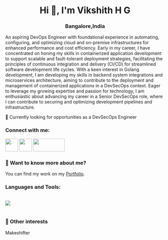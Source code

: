 
<h1 align="center">Hi 👋, I'm Vikshith H G</h1>
<h3 align="center">Bangalore,India</h3>
<p>An aspiring DevOps Engineer with foundational experience in automating, configuring, and optimizing cloud and on-premise infrastructures for enhanced performance and cost efficiency. Early in my career, I have concentrated on honing my skills in containerized application development to support scalable and fault-tolerant deployment strategies, facilitating the principles of continuous integration and delivery (CI/CD) for streamlined software development life cycles. With a keen interest in Golang development, I am developing my skills in backend system integrations and microservices architecture, aiming to contribute to the deployment and management of containerized applications in a DevSecOps context. Eager to leverage my growing expertise and passion for technology, I am enthusiastic about advancing my career in a Senior DevSecOps role, where I can contribute to securing and optimizing development pipelines and infrastructure.
</p>

<p align="left">🌱 Currently looking for opportunities as a DevSecOps Engineer</p>


<h3>Connect with me:</h3>

<a href="https://www.linkedin.com/in/vikshith"><img src="https://github.com/ashutosh1919/ashutosh1919/blob/master/logos/linkedin.png" width="40"/></a>
<a href="https://github.com/vikshith-hg-c"><img src="https://github.com/ashutosh1919/ashutosh1919/blob/master/logos/github-logo.png" width="40" /></a>
<a href="mailto:vikshith.ganesh@vikshith.com"><img src="https://img.shields.io/badge/Gmail-D14836?style=for-the-badge&logo=gmail&logoColor=white)" width="100" height="40" /></a>

<h3> 💬 Want to know more about me?</h3>
You can find my work on my <a href="https://vikshith.com/" target="blank">Portfolio</a>.

<h3 align="left">Languages and Tools:</h3>

<p align="center">

[comment]:<img src="https://img.shields.io/badge/HTML5-E34F26?style=for-the-badge&logo=html5&logoColor=white" alt="HTML5"/>
[comment]:<img src="https://img.shields.io/badge/CSS3-1572B6?style=for-the-badge&logo=css3&logoColor=white" alt="CSS3"/>
[comment]:<img src="https://img.shields.io/badge/JavaScript-323330?style=for-the-badge&logo=javascript&logoColor=F7DF1E" alt="JavaScript"/>
[comment]:<img src="https://img.shields.io/badge/React-20232A?style=for-the-badge&logo=react&logoColor=61DAFB" alt="React"/>
[comment]:<img src="https://img.shields.io/badge/Redux-593D88?style=for-the-badge&logo=redux&logoColor=white" alt="Redux"/>
</p>

<br />
 

<div><img src="https://github-readme-stats.vercel.app/api?username=vikshith-hg-c&theme=highcontrast&show_icons=true"/></div>
<br/>

### 👯 Other interests
<p>Makeshifter</p>











